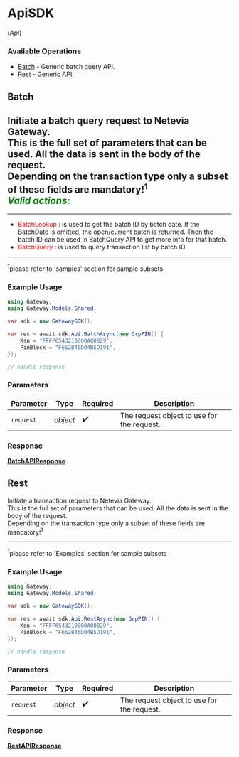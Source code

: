 # ApiSDK
(*Api*)

### Available Operations

* [Batch](#batch) - Generic batch query API.
* [Rest](#rest) - Generic API.

## Batch

Initiate a batch query request to Netevia Gateway.<br>
This is the full set of parameters that can be used. All the data is sent in the body of the request.<br>
Depending on the transaction type only a subset of these fields are mandatory!<sup>1</sup><br>
***<span style="color:green">Valid actions:</span>***  
---  
___
- <span style="color:red">BatchLookup</span> : is used to get the batch ID by batch date.  If the BatchDate is omitted, the open/current batch is returned. Then the batch ID can be used in BatchQuery API to get more info for that batch.  
- <span style="color:red">BatchQuery</span> : is used to query transaction list by batch ID.  
<hr>
<sup>1</sup>please refer to 'samples' section for sample subsets 


### Example Usage

```csharp
using Gateway;
using Gateway.Models.Shared;

var sdk = new GatewaySDK();

var res = await sdk.Api.BatchAsync(new GrpPIN() {
    Ksn = "FFFF6543210000A00029",
    PinBlock = "F652B46D04B5D191",
});

// handle response
```

### Parameters

| Parameter                                  | Type                                       | Required                                   | Description                                |
| ------------------------------------------ | ------------------------------------------ | ------------------------------------------ | ------------------------------------------ |
| `request`                                  | *object*                                   | :heavy_check_mark:                         | The request object to use for the request. |


### Response

**[BatchAPIResponse](../../models/operations/BatchAPIResponse.md)**


## Rest

Initiate a transaction request to Netevia Gateway.<br>
This is the full set of parameters that can be used. All the data is sent in the body of the request.<br>
Depending on the transaction type only a subset of these fields are mandatory!<sup>1</sup><br>
<hr>
<sup>1</sup>please refer to 'Examples' section for sample subsets  


### Example Usage

```csharp
using Gateway;
using Gateway.Models.Shared;

var sdk = new GatewaySDK();

var res = await sdk.Api.RestAsync(new GrpPIN() {
    Ksn = "FFFF6543210000A00029",
    PinBlock = "F652B46D04B5D191",
});

// handle response
```

### Parameters

| Parameter                                  | Type                                       | Required                                   | Description                                |
| ------------------------------------------ | ------------------------------------------ | ------------------------------------------ | ------------------------------------------ |
| `request`                                  | *object*                                   | :heavy_check_mark:                         | The request object to use for the request. |


### Response

**[RestAPIResponse](../../models/operations/RestAPIResponse.md)**

